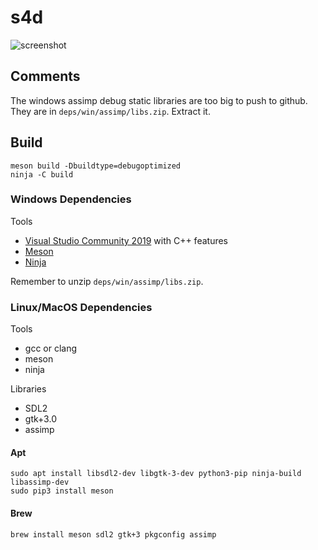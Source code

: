 # s4d

![screenshot](https://i.imgur.com/EmkPbuC.png)

## Comments

The windows assimp debug static libraries are too big to push to github. They are in ``deps/win/assimp/libs.zip``. Extract it.

## Build

```
meson build -Dbuildtype=debugoptimized
ninja -C build
```

### Windows Dependencies

Tools
- [Visual Studio Community 2019](https://visualstudio.microsoft.com/downloads/) with C++ features
- [Meson](https://mesonbuild.com/Getting-meson.html)
- [Ninja](https://github.com/ninja-build/ninja/releases)

Remember to unzip ``deps/win/assimp/libs.zip``.

### Linux/MacOS Dependencies

Tools
- gcc or clang
- meson
- ninja

Libraries
- SDL2
- gtk+3.0
- assimp

#### Apt
```
sudo apt install libsdl2-dev libgtk-3-dev python3-pip ninja-build libassimp-dev
sudo pip3 install meson
```

#### Brew
```
brew install meson sdl2 gtk+3 pkgconfig assimp
```
